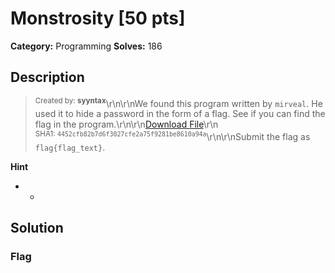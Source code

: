 # Monstrosity [50 pts]

**Category:** Programming
**Solves:** 186

## Description
><sup>Created by: <b>syyntax</b></sup>\r\n\r\nWe found this program written by `mirveal`. He used it to hide a password in the form of a flag. See if you can find the flag in the program.\r\n\r\n[Download File](https://tinyurl.com/j6jejd29)\r\n<br><sup>SHA1: `4452cfb82b7d6f3027cfe2a75f9281be8610a94a`</sup>\r\n\r\nSubmit the flag as `flag{flag_text}`.

**Hint**
* -

## Solution

### Flag


